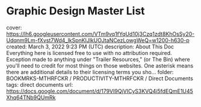 # Graphic Design Master List

cover: https://lh6.googleusercontent.com/VTm9vq1fYqUd10j3Czq1zdt8KhOsSy20-Udqnm9Lm-fXvst7Wd4_lkSpnKlJlkUOJtaNCezLowgWeQ=w1200-h630-p
created: March 3, 2022 9:23 PM (UTC)
description: About This Doc Everything here is licensed free to use with no attribution required. Exception made to anything under "Trailer Resources," (or The Bin) where you'll need to credit for most things on those websites.  One asterisk means there are additional details to their licensing terms you sho...
folder: BOOKMRKS-MTHRFCKR / PRODUCTIVITY-MTHRFCKR / Direct Documents
tags: direct documents
url: https://docs.google.com/document/d/179VI9QjVICyS3KVQ4i5fdEQmE1U45Xhq64TNb9QUmRk